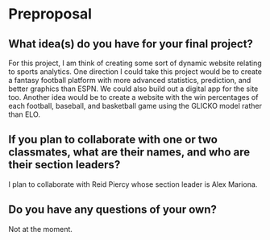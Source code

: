 # Preproposal

## What idea(s) do you have for your final project?

For this project, I am think of creating some sort of dynamic website relating to sports analytics.  One direction I could take this project
would be to create a fantasy football platform with more advanced statistics, prediction, and better graphics than ESPN.  We could also
build out a digital app for the site too.  Another idea would be to create a website with the win percentages of each
football, baseball, and basketball game using the GLICKO model rather than ELO.

## If you plan to collaborate with one or two classmates, what are their names, and who are their section leaders?

I plan to collaborate with Reid Piercy whose section leader is Alex Mariona.


## Do you have any questions of your own?

Not at the moment.
